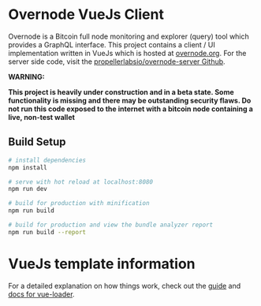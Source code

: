 # Overnode VueJs Client

Overnode is a Bitcoin full node monitoring and explorer (query) tool which provides a GraphQL interface.  This project contains a client / UI implementation written in VueJs which is hosted at [overnode.org](https://overnode.org). For the server side code, visit the [propellerlabsio/overnode-server Github](https://github.com/propellerlabsio/overnode-server).

**WARNING:** 

**This project is heavily under construction and in a beta state.  Some functionality is missing and there may be outstanding security flaws.  Do not run this code exposed to the internet with a bitcoin node containing a live, non-test wallet**

## Build Setup

``` bash
# install dependencies
npm install

# serve with hot reload at localhost:8080
npm run dev

# build for production with minification
npm run build

# build for production and view the bundle analyzer report
npm run build --report
```

# VueJs template information

For a detailed explanation on how things work, check out the [guide](http://vuejs-templates.github.io/webpack/) and [docs for vue-loader](http://vuejs.github.io/vue-loader).

